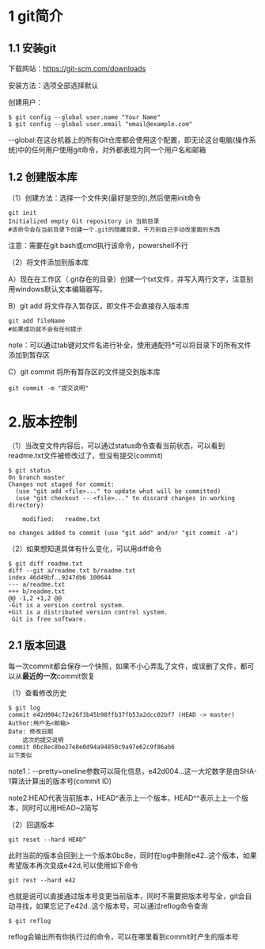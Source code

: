 # 1 git简介

##  1.1 安装git

下载网站：https://git-scm.com/downloads

安装方法：选项全部选择默认

创建用户：

```shell
$ git config --global user.name "Your Name"
$ git config --global user.email "email@example.com"
```

--global:在这台机器上的所有Git仓库都会使用这个配置，即无论这台电脑(操作系统)中的任何用户使用git命令，对外都表现为同一个用户名和邮箱

## 1.2 创建版本库

（1）创建方法：选择一个文件夹(最好是空的),然后使用init命令

```shell
git init
Initialized empty Git repository in 当前目录
#该命令会在当前目录下创建一个.git的隐藏目录，千万别自己手动改里面的东西
```

注意：需要在git bash或cmd执行该命令，powershell不行

（2）将文件添加到版本库

A）现在在工作区（.git存在的目录）创建一个txt文件，并写入两行文字，注意别用windows默认文本编辑器写。

B）git add 将文件存入暂存区，即文件不会直接存入版本库

```shell
git add fileName
#如果成功就不会有任何提示
```

note：可以通过tab键对文件名进行补全，使用通配符*可以将目录下的所有文件添加到暂存区

C）git commit 将所有暂存区的文件提交到版本库

```shell
git commit -m "提交说明"
```

# 2.版本控制

（1）当改变文件内容后，可以通过status命令查看当前状态，可以看到readme.txt文件被修改过了，但没有提交(commit)

```shell
$ git status
On branch master
Changes not staged for commit:
  (use "git add <file>..." to update what will be committed)
  (use "git checkout -- <file>..." to discard changes in working directory)

	modified:   readme.txt

no changes added to commit (use "git add" and/or "git commit -a")
```

（2）如果想知道具体有什么变化，可以用diff命令

```shell
$ git diff readme.txt
diff --git a/readme.txt b/readme.txt
index 46d49bf..9247db6 100644
--- a/readme.txt
+++ b/readme.txt
@@ -1,2 +1,2 @@
-Git is a version control system.
+Git is a distributed version control system.
 Git is free software.
```

## 2.1 版本回退

​	每一次commit都会保存一个快照，如果不小心弄乱了文件，或误删了文件，都可以从**最近的一次**commit恢复

（1）查看修改历史

```shell
$ git log
commit e42d004c72e26f3b45b98ffb37fb53a2dcc02bf7 (HEAD -> master)
Author:用户名<邮箱>
Date: 修改日期
	这次的提交说明
commit 0bc8ec8be27e8e0d94a94850c9a97e62c9f86ab6
以下类似
```

note1：--pretty=oneline参数可以简化信息，e42d004...这一大坨数字是由SHA-1算法计算出的版本号(commit ID)

note2:HEAD代表当前版本，HEAD^表示上一个版本，HEAD^^表示上上一个版本，同时可以用HEAD~2简写

（2）回退版本

```shell
git reset --hard HEAD^
```

​	此时当前的版本会回到上一个版本0bc8e，同时在log中删除e42..这个版本，如果希望版本再次变成e42d,可以使用如下命令

```shell
git rest --hard e42
```

​	也就是说可以直接通过版本号变更当前版本，同时不需要把版本号写全，git会自动寻找，如果忘记了e42d..这个版本号，可以通过reflog命令查询

```shell
$ git reflog
```

​	reflog会输出所有你执行过的命令，可以在哪里看到commit时产生的版本号
